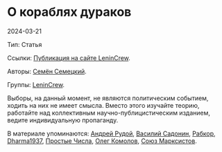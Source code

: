 # О кораблях дураков

2024-03-21

Тип: Статья

Ссылки: [Публикация на сайте LeninCrew](https://lenincrew.com/ship-of-fools/).

Авторы: [Семён Семецкий](da78eb86-f63f-4688-9378-5a88e70f6791.md).

Группы: [LeninCrew](857a3a74-59e1-40a2-ad90-56a21c7edc42.md).

Выборы, на данный момент, не являются политическим событием, ходить на них не имеет смысла. Вместо этого изучайте теорию, работайте над коллективным научно-публицистическим изданием, ведите индивидуальную пропаганду.

В материале упоминаются: [Андрей Рудой](faa8829a-e709-472f-b70b-abf1564daeec.md), [Василий Садонин](25c87f26-52d1-4467-b236-e0beb5e813a3.md), [Рабкор](da645c3e-65dd-4f6a-aef3-eb312b8da0ce.md), [Dharma1937](b041c1ce-29a0-43c4-a65e-1174e0fec0df.md), [Простые Числа](f1c87a85-1de8-4c68-b543-8a46dd1ae04a.md), [Олег Комолов](a47e8f96-ced4-4fed-b7f1-2a0221eac772.md), [Союз Марксистов](6c097a63-4450-4f8f-a419-07373e99281c.md).

